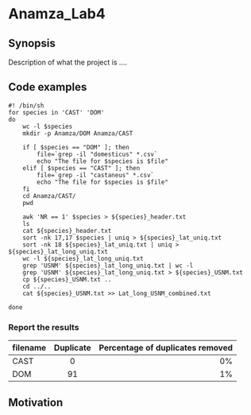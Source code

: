 Anamza_Lab4
=========== 

## Synopsis 
Description of what the project is ....

## Code examples 

```Shell
#! /bin/sh
for species in 'CAST' 'DOM'
do
    wc -l $species
    mkdir -p Anamza/DOM Anamza/CAST

    if [ $species == "DOM" ]; then
        file=`grep -il "domesticus" *.csv`
        echo "The file for $species is $file"
    elif [ $species == "CAST" ]; then
        file=`grep -il "castaneus" *.csv`
        echo "The file for $species is $file"
    fi
    cd Anamza/CAST/
    pwd
    
    awk 'NR == 1' $species > ${species}_header.txt
    ls
    cat ${species}_header.txt
    sort -nk 17,17 $species | uniq > ${species}_lat_uniq.txt
    sort -nk 18 ${species}_lat_uniq.txt | uniq > ${species}_lat_long_uniq.txt
    wc -l ${species}_lat_long_uniq.txt
    grep 'USNM' ${species}_lat_long_uniq.txt | wc -l
    grep 'USNM' ${species}_lat_long_uniq.txt > ${species}_USNM.txt
    cp ${species}_USNM.txt ..
    cd ../..
    cat ${species}_USNM.txt >> Lat_long_USNM_combined.txt

done
```

### Report the results

|filename|Duplicate|Percentage of duplicates removed| 
|:-------|:-------:|---------:|
|CAST|0|0%|
|DOM|91|1%|


## Motivation

